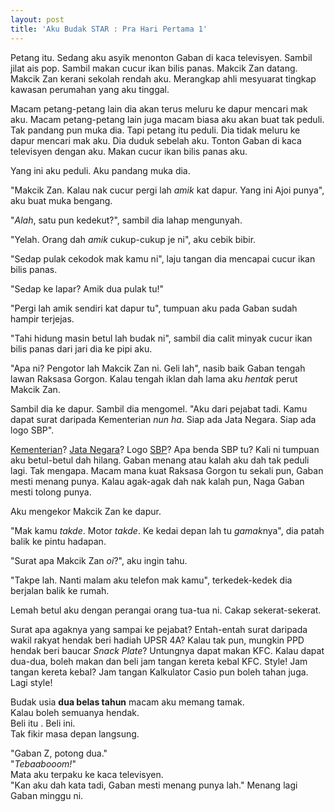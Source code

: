```yaml
---
layout: post
title: 'Aku Budak STAR : Pra Hari Pertama 1'
---
```


Petang itu. Sedang aku asyik menonton Gaban di kaca televisyen. Sambil jilat ais pop. Sambil makan cucur ikan bilis panas. Makcik Zan datang. Makcik Zan kerani sekolah rendah aku. Merangkap ahli mesyuarat tingkap kawasan perumahan yang aku tinggal.

Macam petang-petang lain dia akan terus meluru ke dapur mencari mak aku. Macam petang-petang lain juga macam biasa aku akan buat tak peduli. Tak pandang pun muka dia. Tapi petang itu peduli. Dia tidak meluru ke dapur mencari mak aku. Dia duduk sebelah aku. Tonton Gaban di kaca televisyen dengan aku. Makan cucur ikan bilis panas aku.

Yang ini aku peduli. Aku pandang muka dia.

"Makcik Zan. Kalau nak cucur pergi lah *amik* kat dapur. Yang ini Ajoi punya", aku buat muka bengang.

"*Alah*, satu pun kedekut?", sambil dia lahap mengunyah.

"Yelah. Orang dah *amik* cukup-cukup je ni", aku cebik bibir.

"Sedap pulak cekodok mak kamu ni", laju tangan dia mencapai cucur ikan bilis
panas.

"Sedap ke lapar? Amik dua pulak tu!"

"Pergi lah amik sendiri kat dapur tu", tumpuan aku pada Gaban sudah hampir terjejas.

"Tahi hidung masin betul lah budak ni", sambil dia calit minyak cucur ikan bilis panas dari jari dia ke pipi aku.

"Apa ni? Pengotor lah Makcik Zan ni. Geli lah", nasib baik Gaban tengah lawan Raksasa Gorgon. Kalau tengah iklan dah lama aku *hentak* perut Makcik Zan.

Sambil dia ke dapur. Sambil dia mengomel. "Aku dari pejabat tadi. Kamu dapat surat daripada Kementerian *nun ha*. Siap ada Jata Negara. Siap ada logo SBP".
  
[Kementerian](http://www.moe.gov.my/)? [Jata Negara](http://ms.wikipedia.org/wiki/Lambang_negara_Malaysia)? Logo [SBP](http://en.wikipedia.org/wiki/Sekolah_Berasrama_Penuh)? Apa benda SBP tu? Kali ni tumpuan aku betul-betul dah hilang. Gaban menang atau kalah aku dah tak peduli lagi. Tak mengapa. Macam mana kuat Raksasa Gorgon tu sekali pun, Gaban mesti menang punya. Kalau agak-agak dah nak kalah pun, Naga Gaban mesti tolong punya.

Aku mengekor Makcik Zan ke dapur.

"Mak kamu *takde*. Motor *takde*. Ke kedai depan lah tu *gamak*nya", dia patah balik
ke pintu hadapan.

"Surat apa Makcik Zan *oi*?", aku ingin tahu.

"Takpe lah. Nanti malam aku telefon mak kamu", terkedek-kedek dia berjalan
balik ke rumah.

Lemah betul aku dengan perangai orang tua-tua ni. Cakap sekerat-sekerat.
 
Surat apa agaknya yang sampai ke pejabat? Entah-entah surat daripada wakil rakyat hendak beri hadiah UPSR 4A? Kalau tak pun, mungkin PPD hendak beri baucar *Snack Plate*? Untungnya dapat makan KFC. Kalau dapat dua-dua, boleh makan dan beli jam tangan kereta kebal KFC. Style! Jam tangan kereta kebal? Jam tangan Kalkulator Casio pun boleh tahan juga. Lagi style!

Budak usia **dua belas tahun** macam aku memang tamak.<br />
Kalau boleh semuanya hendak.<br />
Beli itu . Beli ini.<br />
Tak fikir masa depan langsung.<br />

"Gaban Z, potong dua."<br />
"*Tebaabooom!*"<br />
Mata aku terpaku ke kaca televisyen.<br />
"Kan aku dah kata tadi, Gaban mesti menang punya lah."
Menang lagi Gaban minggu ni.<br />

